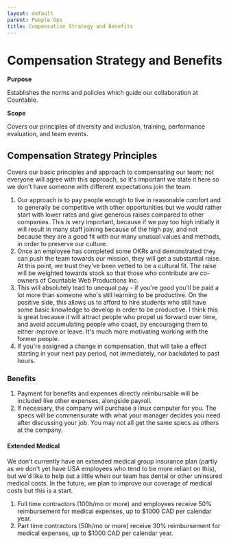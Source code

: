 ```yaml
---
layout: default
parent: People Ops
title: Compensation Strategy and Benefits
---
```


# Compensation Strategy and Benefits

**Purpose**

Establishes the norms and policies which guide our collaboration at Countable.

**Scope**

Covers our principles of diversity and inclusion, training, performance evaluation, and team events.

## Compensation Strategy Principles

Covers our basic principles and approach to compensating our team; not
everyone will agree with this approach, so it's important we state it
here so we don't have someone with different expectations join the team.

1.  Our approach is to pay people enough to live in reasonable comfort
    and to generally be competitive with other opportunities but we
    would rather start with lower rates and give generous raises
    compared to other companies. This is very important, because if we
    pay too high initially it will result in many staff joining because
    of the high pay, and not because they are a good fit with our many
    unusual values and methods, in order to preserve our culture.
2.  Once an employee has completed some OKRs and demonstrated they can
    push the team towards our mission, they will get a substantial
    raise. At this point, we trust they've been vetted to be a cultural
    fit. The raise will be weighted towards stock so that those who
    contribute are co-owners of Countable Web Productions Inc.
3.  This will absolutely lead to unequal pay - if you're good you'll be
    paid a lot more than someone who's still learning to be productive.
    On the positive side, this allows us to afford to hire students who
    still have some basic knowledge to develop in order to be
    productive. I think this is great because it will attract people who
    propel us forward over time, and avoid accumulating people who
    coast, by encouraging them to either improve or leave. It's much
    more motivating working with the former people.
4.  If you're assigned a change in compensation, that will take a effect
    starting in your next pay period, not immediately, nor backdated to
    past hours.

### Benefits

1.  Payment for benefits and expenses directly reimbursable will be
    included like other expenses, alongside payroll.
2.  If necessary, the company will purchase a linux computer for you.
    The specs will be commensurate with what your manager decides you
    need after discussing your job. You may not all get the same specs
    as others at the company.

#### Extended Medical

We don't currently have an extended medical group insurance plan (partly
as we don't yet have USA employees who tend to be more reliant on this),
but we'd like to help out a little when our team has dental or other
uninsured medical costs. In the future, we plan to improve our coverage
of medical costs but this is a start.

1.  Full time contractors (100h/mo or more) and employees receive 50%
    reimbursement for medical expenses, up to $1000 CAD per calendar
    year.
2.  Part time contractors (50h/mo or more) receive 30% reimbursement for
    medical expenses, up to $1000 CAD per calendar year.
